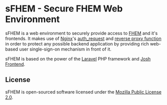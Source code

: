 # sFHEM - Secure FHEM Web Environment

sFHEM is a web environment to securely provide access to [FHEM](http://www.fhem.org/) and it's frontends.
It makes use of [Nginx](https://www.nginx.com/)'s [auth_request](http://nginx.org/en/docs/http/ngx_http_auth_request_module.html) and [reverse proxy function](https://www.nginx.com/resources/admin-guide/reverse-proxy/) in order to protect any possible backend application by providing rich web-based user single-sign-on mechanism in front of it.

sFHEM is based on the power of the [Laravel](https://laravel.com/) PHP framework and [Josh Frontend](http://joshadmin.com/).

## License

sFHEM is open-sourced software licensed under the [Mozilla Public License 2.0](https://opensource.org/licenses/MPL-2.0).
